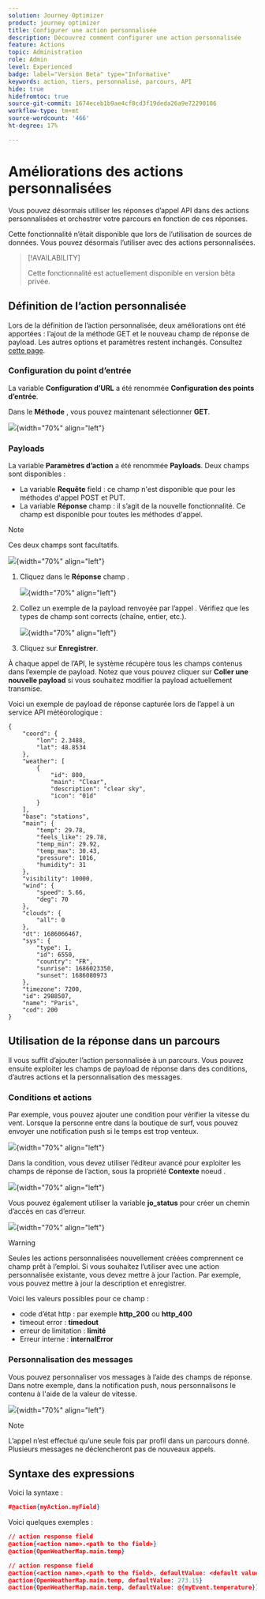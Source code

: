 ```yaml
---
solution: Journey Optimizer
product: journey optimizer
title: Configurer une action personnalisée
description: Découvrez comment configurer une action personnalisée
feature: Actions
topic: Administration
role: Admin
level: Experienced
badge: label="Version Beta" type="Informative"
keywords: action, tiers, personnalisé, parcours, API
hide: true
hidefromtoc: true
source-git-commit: 1674eceb1b9ae4cf8cd3f19deda26a9e72290106
workflow-type: tm+mt
source-wordcount: '466'
ht-degree: 17%

---
```


# Améliorations des actions personnalisées

Vous pouvez désormais utiliser les réponses d’appel API dans des actions personnalisées et orchestrer votre parcours en fonction de ces réponses.

Cette fonctionnalité n’était disponible que lors de l’utilisation de sources de données. Vous pouvez désormais l’utiliser avec des actions personnalisées.

>[!AVAILABILITY]
>
>Cette fonctionnalité est actuellement disponible en version bêta privée.

## Définition de l’action personnalisée

Lors de la définition de l’action personnalisée, deux améliorations ont été apportées : l’ajout de la méthode GET et le nouveau champ de réponse de payload. Les autres options et paramètres restent inchangés. Consultez [cette page](../action/about-custom-action-configuration.md).

### Configuration du point d’entrée

La variable **Configuration d’URL** a été renommée **Configuration des points d’entrée**.

Dans le **Méthode** , vous pouvez maintenant sélectionner **GET**.

![](assets/action-response1.png){width="70%" align="left"}

### Payloads

La variable **Paramètres d’action** a été renommée **Payloads**. Deux champs sont disponibles :

* La variable **Requête** field : ce champ n&#39;est disponible que pour les méthodes d&#39;appel POST et PUT.
* La variable **Réponse** champ : il s’agit de la nouvelle fonctionnalité. Ce champ est disponible pour toutes les méthodes d&#39;appel.

>[!NOTE]
> 
>Ces deux champs sont facultatifs.

![](assets/action-response2.png){width="70%" align="left"}

1. Cliquez dans le **Réponse** champ .

   ![](assets/action-response3.png){width="70%" align="left"}

1. Collez un exemple de la payload renvoyée par l’appel . Vérifiez que les types de champ sont corrects (chaîne, entier, etc.).

   ![](assets/action-response4.png){width="70%" align="left"}

1. Cliquez sur **Enregistrer**.

À chaque appel de l’API, le système récupère tous les champs contenus dans l’exemple de payload. Notez que vous pouvez cliquer sur **Coller une nouvelle payload** si vous souhaitez modifier la payload actuellement transmise.

Voici un exemple de payload de réponse capturée lors de l’appel à un service API météorologique :

```
{
    "coord": {
        "lon": 2.3488,
        "lat": 48.8534
    },
    "weather": [
        {
            "id": 800,
            "main": "Clear",
            "description": "clear sky",
            "icon": "01d"
        }
    ],
    "base": "stations",
    "main": {
        "temp": 29.78,
        "feels_like": 29.78,
        "temp_min": 29.92,
        "temp_max": 30.43,
        "pressure": 1016,
        "humidity": 31
    },
    "visibility": 10000,
    "wind": {
        "speed": 5.66,
        "deg": 70
    },
    "clouds": {
        "all": 0
    },
    "dt": 1686066467,
    "sys": {
        "type": 1,
        "id": 6550,
        "country": "FR",
        "sunrise": 1686023350,
        "sunset": 1686080973
    },
    "timezone": 7200,
    "id": 2988507,
    "name": "Paris",
    "cod": 200
}
```

## Utilisation de la réponse dans un parcours

Il vous suffit d’ajouter l’action personnalisée à un parcours. Vous pouvez ensuite exploiter les champs de payload de réponse dans des conditions, d’autres actions et la personnalisation des messages.

### Conditions et actions

Par exemple, vous pouvez ajouter une condition pour vérifier la vitesse du vent. Lorsque la personne entre dans la boutique de surf, vous pouvez envoyer une notification push si le temps est trop venteux.

![](assets/action-response5.png){width="70%" align="left"}

Dans la condition, vous devez utiliser l’éditeur avancé pour exploiter les champs de réponse de l’action, sous la propriété **Contexte** noeud .

![](assets/action-response6.png){width="70%" align="left"}

Vous pouvez également utiliser la variable **jo_status** pour créer un chemin d’accès en cas d’erreur.

![](assets/action-response7.png){width="70%" align="left"}

>[!WARNING]
>
>Seules les actions personnalisées nouvellement créées comprennent ce champ prêt à l’emploi. Si vous souhaitez l’utiliser avec une action personnalisée existante, vous devez mettre à jour l’action. Par exemple, vous pouvez mettre à jour la description et enregistrer.

Voici les valeurs possibles pour ce champ :

* code d’état http : par exemple **http_200** ou **http_400**
* timeout error : **timedout**
* erreur de limitation : **limité**
* Erreur interne : **internalError**

### Personnalisation des messages

Vous pouvez personnaliser vos messages à l’aide des champs de réponse. Dans notre exemple, dans la notification push, nous personnalisons le contenu à l&#39;aide de la valeur de vitesse.

![](assets/action-response8.png){width="70%" align="left"}

>[!NOTE]
>
>L’appel n’est effectué qu’une seule fois par profil dans un parcours donné. Plusieurs messages ne déclencheront pas de nouveaux appels.

## Syntaxe des expressions

Voici la syntaxe :

```json
#@action{myAction.myField} 
```

Voici quelques exemples :

```json
// action response field
@action{<action name>.<path to the field>}
@action{OpenWeatherMap.main.temp}
```

```json
// action response field
@action{<action name>.<path to the field>, defaultValue: <default value expression>}
@action{OpenWeatherMap.main.temp, defaultValue: 273.15}
@action{OpenWeatherMap.main.temp, defaultValue: @{myEvent.temperature}} 
```


